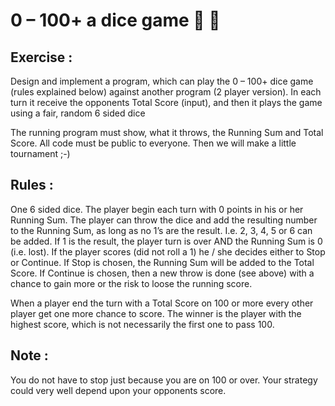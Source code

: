 # 0 – 100+ a dice game  :game_die: :game_die:

## Exercise : 
Design and implement a program, which can play the 0 – 100+ dice game (rules
explained below) against another program (2 player version).
In each turn it receive the opponents Total Score (input), and then it plays the game
using a fair, random 6 sided dice 

The running program must show, what it
throws, the Running Sum and Total Score.
All code must be public to everyone.
Then we will make a little tournament ;-)

## Rules : 
One 6 sided dice.
The player begin each turn with 0 points in his or her Running Sum.
The player can throw the dice and add the resulting number to the Running Sum, as
long as no 1’s are the result. I.e. 2, 3, 4, 5 or 6 can be added.
If 1 is the result, the player turn is over AND the Running Sum is 0 (i.e. lost).
If the player scores (did not roll a 1) he / she decides either to Stop or Continue.
If Stop is chosen, the Running Sum will be added to the Total Score.
If Continue is chosen, then a new throw is done (see above) with a chance to gain
more or the risk to loose the running score.

When a player end the turn with a Total Score on 100 or more every other player get
one more chance to score.
The winner is the player with the highest score, which is not necessarily the first one
to pass 100.

## Note :
You do not have to stop just because you are on 100 or over.
Your strategy could very well depend upon your opponents score.
